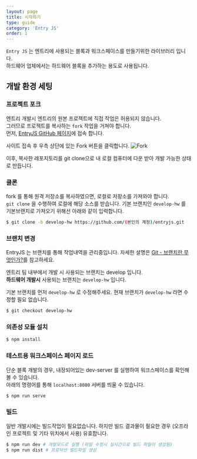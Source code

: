 ```yaml
---
layout: page
title: 시작하기
type: guide
category: 'Entry JS'
order: 1
---
```


`Entry JS` 는 엔트리에 사용되는 블록과 워크스페이스를 만들기위한 라이브러리 입니다.  
하드웨어 업체에서는 하드웨어 블록을 추가하는 용도로 사용됩니다.

## 개발 환경 세팅

### 프로젝트 포크
엔트리 개발시 엔트리의 원본 프로젝트에 직접 작업은 허용되지 않습니다.  
그러므로 프로젝트를 복사하는 `fork` 작업을 거쳐야 합니다.  
먼저, [EntryJS GitHub 페이지](https://github.com/entrylabs/entryjs)에 접속 합니다.  

사이트 접속 후 우측 상단에 있는 Fork 버튼을 클릭합니다.
![Fork](/docs/images/entry-hw/fork.png)  

이후, 복사한 레포지토리를 git clone으로 내 로컬 컴퓨터에 다운 받아 개발 가능한 상태로 만듭니다.  

### 클론

fork 를 통해 원격 저장소를 복사하였으면, 로컬로 저장소를 가져와야 합니다.  
`git clone` 을 수행하여 로컬에 해당 소스를 받습니다. 기본 브랜치인 `develop-hw` 를 기본브랜치로 가져오기 위해선 아래와 같이 입력합니다.
``` bash
$ git clone -b develop-hw https://github.com/(본인의 계정)/entryjs.git
```

### 브랜치 변경

EntryJS 는 브랜치를 통해 작업내역을 관리중입니다. 
자세한 설명은 [Git - 브랜치란 무엇인가?](https://git-scm.com/book/ko/v1/Git-%EB%B8%8C%EB%9E%9C%EC%B9%98-%EB%B8%8C%EB%9E%9C%EC%B9%98%EB%9E%80-%EB%AC%B4%EC%97%87%EC%9D%B8%EA%B0%80%3F)를 참고하세요.  

엔트리 팀 내부에서 개발 시 사용되는 브랜치는 develop 입니다.  
**하드웨어 개발시** 사용되는 브랜치는 `develop-hw` 입니다.

기본 브랜치를 먼저 `develop-hw` 로 수정해주세요. 현재 브랜치가 `develop-hw` 라면 수정할 필요 없습니다.
``` bash
$ git checkout develop-hw
```

### 의존성 모듈 설치  
```bash
$ npm install
```

### 테스트용 워크스페이스 페이지 로드

단순 블록 개발의 경우, 내장되어있는 dev-server 를 실행하여 워크스페이스를 확인해 볼 수 있습니다.  
아래의 명령어를 통해 `localhost:8080` 서버를 띄울 수 있습니다.

```bash
$ npm run serve
```

### 빌드

일반 개발시에는 빌드작업이 필요없습니다. 하지만 빌드 결과물이 필요한 경우 (오프라인 프로젝트 및 기타 위치에서 사용) 유효합니다.

``` bash
$ npm run dev # 개발모드로 실행 (파일 수정시 실시간으로 빌드 파일이 생성됨)
$ npm run dist # 프로덕션 빌드파일 생성
```
